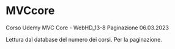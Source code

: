 # MVCcore
Corso Udemy MVC Core - WebHD_13-8 Paginazione
06.03.2023

Lettura dal database del numero dei corsi. Per la paginazione.

